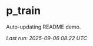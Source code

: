 # p_train

Auto-updating README demo.

<!--START_SECTION:status-->
_Last run: 2025-09-06 08:22 UTC_
<!--END_SECTION:status-->









































































































































































































































































































































































































